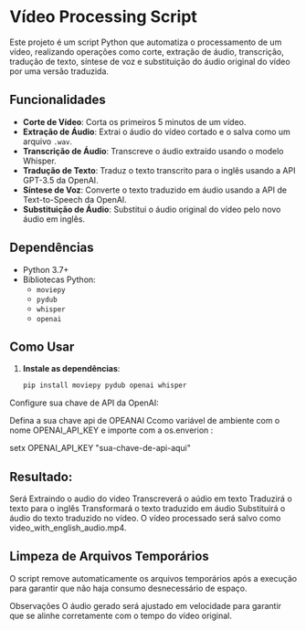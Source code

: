 # Vídeo Processing Script

Este projeto é um script Python que automatiza o processamento de um vídeo, realizando operações como corte, extração de áudio, transcrição, tradução de texto, síntese de voz e substituição do áudio original do vídeo por uma versão traduzida.

## Funcionalidades

- **Corte de Vídeo**: Corta os primeiros 5 minutos de um vídeo.
- **Extração de Áudio**: Extrai o áudio do vídeo cortado e o salva como um arquivo `.wav`.
- **Transcrição de Áudio**: Transcreve o áudio extraído usando o modelo Whisper.
- **Tradução de Texto**: Traduz o texto transcrito para o inglês usando a API GPT-3.5 da OpenAI.
- **Síntese de Voz**: Converte o texto traduzido em áudio usando a API de Text-to-Speech da OpenAI.
- **Substituição de Áudio**: Substitui o áudio original do vídeo pelo novo áudio em inglês.

## Dependências

- Python 3.7+
- Bibliotecas Python:
  - `moviepy`
  - `pydub`
  - `whisper`
  - `openai`

## Como Usar

1. **Instale as dependências**:
   ```bash
   pip install moviepy pydub openai whisper
Configure sua chave de API da OpenAI:

Defina a sua chave api de OPEANAI Ccomo variável de ambiente com o nome OPENAI_API_KEY e importe com a os.enverion :

setx OPENAI_API_KEY "sua-chave-de-api-aqui"

## Resultado:

Será Extraindo o audio do video 
Transcreverá o aúdio em texto
Traduzirá o texto para o inglês
Transformará o texto traduzido em áudio
Substituirá o áudio do texto traduzido no vídeo.
O vídeo processado será salvo como video_with_english_audio.mp4.

## Limpeza de Arquivos Temporários
O script remove automaticamente os arquivos temporários após a execução para garantir que não haja consumo desnecessário de espaço.

Observações
O áudio gerado será ajustado em velocidade para garantir que se alinhe corretamente com o tempo do vídeo original.
